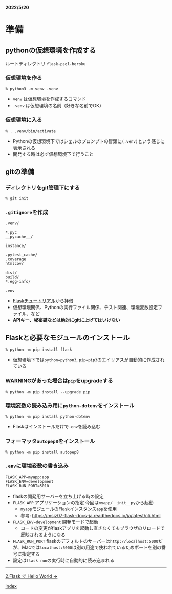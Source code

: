 __2022/5/20__
# 準備

## pythonの仮想環境を作成する

ルートディレクトリ `flask-psql-heroku`

### 仮想環境を作る
```shell
% python3 -m venv .venv
```
- `venv` は仮想環境を作成するコマンド
- `.venv` は仮想環境の名前（好きな名前でOK）

### 仮想環境に入る
```shell
% . .venv/bin/activate
```
- Pythonの仮想環境下ではシェルのプロンプトの冒頭に`(.venv)`という感じに表示される
- 開発する時は必ず仮想環境下で行うこと

## gitの準備

### ディレクトリをgit管理下にする
```shell
% git init
```

### `.gitignore`を作成

```shell
.venv/

*.pyc
__pycache__/

instance/

.pytest_cache/
.coverage
htmlcov/

dist/
build/
*.egg-info/

.env
```
- [Flaskチュートリアル](https://msiz07-flask-docs-ja.readthedocs.io/ja/latest/tutorial/layout.html)から拝借
- 仮想環境関係、Pythonの実行ファイル関係、テスト関連、環境変数設定ファイル、など
- **APIキー、秘密鍵などは絶対にgitに上げてはいけない**


## Flaskと必要なモジュールのインストール

```shell
% python -m pip install flask
```
- 仮想環境下では`python=python3`, `pip=pip3`のエイリアスが自動的に作成されている

### WARNINGがあった場合は`pip`をupgradeする
```shell
% python -m pip install --upgrade pip
```
### 環境変数の読み込み用に`python-dotenv`をインストール
```shell
% python -m pip install python-dotenv
```
- Flaskはインストールだけで`.env`を読み込む

### フォーマッタ`autopep8`をインストール
```shell
% python -m pip install autopep8
```

### `.env`に環境変数の書き込み
```
FLASK_APP=myapp:app
FLASK_ENV=development
FLASK_RUN_PORT=5010
```
- flaskの開発用サーバーを立ち上げる時の設定
- `FLASK_APP` アプリケーションの指定 今回は`myapp/__init__py`から起動
  - `myapp`モジュールのFlaskインスタンス`app`を使用
  - 参考: <https://msiz07-flask-docs-ja.readthedocs.io/ja/latest/cli.html>
- `FLASK_ENV=development` 開発モードで起動
  - コードの変更がflaskアプリを起動し直さなくてもブラウザのリロードで反映されるようになる
- `FLASK_RUN_PORT` flaskのデフォルトのサーバーは`http://localhost:5000`だが、Macでは`localhost:5000`は別の用途で使われているためポートを別の番号に指定する
- 設定は`flask run`の実行時に自動的に読み込まれる


---

[2.Flask で Hello World →](2.hello_world.md)

[index](index.md)